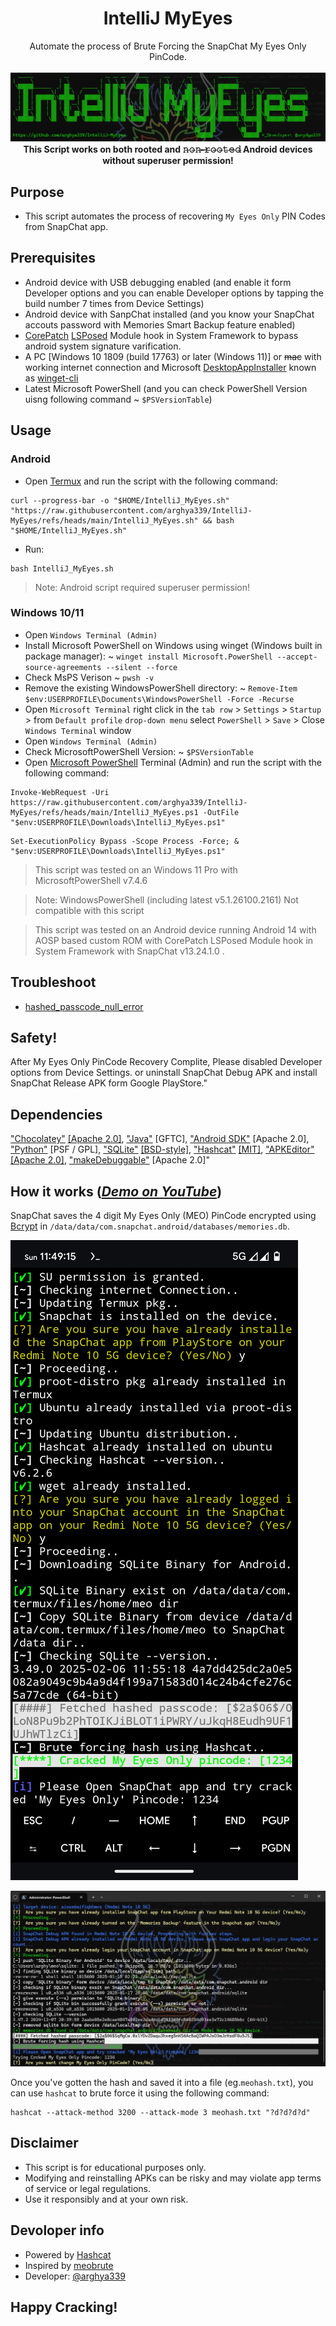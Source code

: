 <h1 align="center">IntelliJ MyEyes</h1>
<p align="center">
Automate the process of Brute Forcing the SnapChat My Eyes Only PinCode.
<br>
<br>
<img src="docs/images/Main.png">
<br>
<b> This Script works on both rooted and 𝚗̶𝚘̶𝚗̶-̶𝚛̶𝚘̶𝚘̶𝚝̶𝚎̶𝚍̶ Android devices without superuser permission! </b>
<br>

## Purpose
- This script automates the process of recovering `My Eyes Only` PIN Codes from SnapChat app.

## Prerequisites
- Android device with USB debugging enabled (and enable it form Developer options and you can enable Developer options by tapping the build number 7 times from Device Settings)
- Android device with SanpChat installed (and you know your SnapChat accouts password with Memories Smart Backup feature enabled)
- [CorePatch](https://github.com/LSPosed/CorePatch/releases) [LSPosed](https://github.com/JingMatrix/LSPosed/releases) Module hook in System Framework to bypass android system signature varification.
- A PC [Windows 10 1809 (build 17763) or later (Windows 11)] or ~~mac~~ with working internet connection and Microsoft [DesktopAppInstaller](https://apps.microsoft.com/detail/9nblggh4nns1) known as [winget-cli](https://github.com/microsoft/winget-cli/releases/latest)
- Latest Microsoft PowerShell (and you can check PowerShell Version uisng following command ~ `$PSVersionTable`)

## Usage
### Android
  - Open [Termux](https://github.com/termux/termux-app/releases/) and run the script with the following command:

  ```
  curl --progress-bar -o "$HOME/IntelliJ_MyEyes.sh" "https://raw.githubusercontent.com/arghya339/IntelliJ-MyEyes/refs/heads/main/IntelliJ_MyEyes.sh" && bash "$HOME/IntelliJ_MyEyes.sh"
  ```
  - Run:
  ```
  bash IntelliJ_MyEyes.sh
  ```
  > Note: Android script required superuser permission!

### Windows 10/11
  - Open `Windows Terminal (Admin)`
  - Install Microsoft PowerShell on Windows using winget (Windows built in package manager): ~ `winget install Microsoft.PowerShell --accept-source-agreements --silent --force`
  - Check MsPS Verison ~ `pwsh -v`
  - Remove the existing WindowsPowerShell directory: ~ `Remove-Item $env:USERPROFILE\Documents\WindowsPowerShell -Force -Recurse`
  - Open `Microsoft Terminal` right click in the `tab row` >  `Settings` > `Startup` > from `Default profile` `drop-down menu` select `PowerShell` > `Save` > Close `Windows Terminal` window
  - Open `Windows Terminal (Admin)`
  - Check MicrosoftPowerShell Version: ~ `$PSVersionTable`
  - Open [Microsoft PowerShell](https://github.com/PowerShell/PowerShell) Terminal (Admin) and run the script with the following command:

  ```
  Invoke-WebRequest -Uri https://raw.githubusercontent.com/arghya339/IntelliJ-MyEyes/refs/heads/main/IntelliJ_MyEyes.ps1 -OutFile "$env:USERPROFILE\Downloads\IntelliJ_MyEyes.ps1"
  ```

  ```
  Set-ExecutionPolicy Bypass -Scope Process -Force; & "$env:USERPROFILE\Downloads\IntelliJ_MyEyes.ps1"
  ```

> This script was tested on an Windows 11 Pro with MicrosoftPowerShell v7.4.6

> Note: WindowsPowerShell (including latest v5.1.26100.2161) Not compatible with this script

> This script was tested on an Android device running Android 14 with AOSP based custom ROM with CorePatch LSPosed Module hook in System Framework with SnapChat v13.24.1.0 .

## Troubleshoot

- [hashed_passcode_null_error](../../blob/main/docs/hashed_passcode_null_error.md)

## Safety!
After My Eyes Only PinCode Recovery Complite, Please disabled Developer options from Device Settings. or uninstall SnapChat Debug APK and install SnapChat Release APK form Google PlayStore."

## Dependencies
["Chocolatey"](https://github.com/chocolatey/choco) [[Apache 2.0]](https://github.com/chocolatey/choco/blob/develop/LICENSE), ["Java"](https://www.java.com/en/download/) [GFTC], ["Android SDK"](https://developer.android.com/tools) [Apache 2.0], ["Python"](https://www.python.org/downloads/) [PSF / GPL], ["SQLite"](https://github.com/sqlite/sqlite) [[BSD-style]](https://github.com/sqlite/sqlite/blob/master/LICENSE.md), ["Hashcat"](https://github.com/hashcat/hashcat) [[MIT]](https://github.com/hashcat/hashcat/blob/master/docs/license.txt), ["APKEditor"](https://github.com/REAndroid/APKEditor) [[Apache 2.0]](https://github.com/REAndroid/APKEditor/blob/master/LICENSE), ["makeDebuggable"](https://github.com/julKali/makeDebuggable) [Apache 2.0]"

## How it works (_[Demo on YouTube](https://youtu.be/5IjG4nY2Bog)_)
SnapChat saves the 4 digit My Eyes Only (MEO) PinCode encrypted using [Bcrypt](https://en.wikipedia.org/wiki/Bcrypt) in `/data/data/com.snapchat.android/databases/memories.db`.

![image](docs/images/Result_Android.png)

![image](docs/images/Result.png)

Once you've gotten the hash and saved it into a file (eg.`meohash.txt`), you can use `hashcat` to brute force it using the following command:
```
hashcat --attack-method 3200 --attack-mode 3 meohash.txt "?d?d?d?d"
```

## Disclaimer
- This script is for educational purposes only. 
- Modifying and reinstalling APKs can be risky and may violate app terms of service or legal regulations. 
- Use it responsibly and at your own risk.

## Devoloper info
- Powered by [Hashcat](https://github.com/hashcat/hashcat)
- Inspired by [meobrute](https://github.com/sdushantha/meobrute)
- Developer: [@arghya339](https://github.com/arghya339)

## Happy Cracking!
